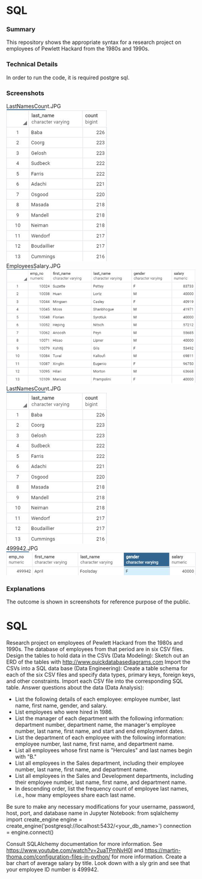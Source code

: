 # SQL
### Summary<br>
This repository shows the appropriate syntax for a research project on employees of Pewlett Hackard from the 1980s and 1990s.<br>
### Technical Details<br>
In order to run the code, it is required postgre sql.<br>
### Screenshots<br>
LastNamesCount.JPG<br>
![LastNamesCount](LastNamesCount.JPG)<br>
EmployeesSalary.JPG<br>
![EmployeesSalary](EmployeesSalary.JPG)<br>
LastNamesCount.JPG<br>
![LastNamesCount](LastNamesCount.JPG)<br>
499942.JPG<br>
![499942](499942.JPG)<br>
### Explanations<br>
The outcome is shown in screenshots for reference purpose of the public.<br>

# SQL

Research project on employees of Pewlett Hackard from the 1980s and 1990s. 
The database of employees from that period are in six CSV files.
Design the tables to hold data in the CSVs (Data Modeling): Sketch out an ERD of the tables with http://www.quickdatabasediagrams.com
Import the CSVs into a SQL data base (Data Engineering): Create a table schema for each of the six CSV files and specify data types, primary keys, foreign keys, and other constraints. Import each CSV file into the corresponding SQL table.
Answer questions about the data (Data Analysis): 
* List the following details of each employee: employee number, last name, first name, gender, and salary.
* List employees who were hired in 1986.
* List the manager of each department with the following information: department number, department name, the manager's employee number, last name, first name, and start and end employment dates.
* List the department of each employee with the following information: employee number, last name, first name, and department name.
* List all employees whose first name is "Hercules" and last names begin with "B."
* List all employees in the Sales department, including their employee number, last name, first name, and department name.
* List all employees in the Sales and Development departments, including their employee number, last name, first name, and department name.
* In descending order, list the frequency count of employee last names, i.e., how many employees share each last name.

Be sure to make any necessary modifications for your username, password, host, port, and database name in Jupyter Notebook:
from sqlalchemy import create_engine
engine = create_engine('postgresql://localhost:5432/<your_db_name>')
connection = engine.connect()

Consult SQLAlchemy documentation for more information.
See https://www.youtube.com/watch?v=2uaTPmNvH0I and https://martin-thoma.com/configuration-files-in-python/ for more information.
Create a bar chart of average salary by title.
Look down with a sly grin and see that your employee ID number is 499942.
